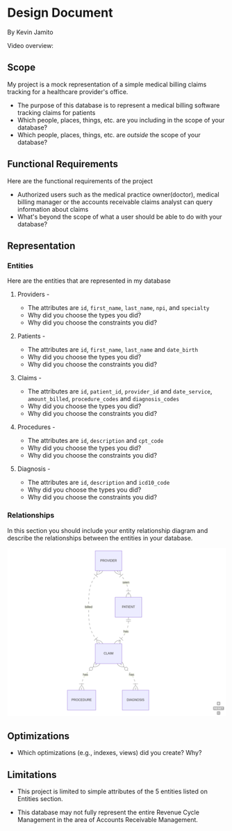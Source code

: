 # Design Document

By Kevin Jamito

Video overview: <URL>

## Scope

My project is a mock representation of a simple medical billing claims tracking for a healthcare provider's office.

* The purpose of this database is to represent a medical billing software tracking claims for patients
* Which people, places, things, etc. are you including in the scope of your database?
* Which people, places, things, etc. are *outside* the scope of your database?

## Functional Requirements

Here are the functional requirements of the project

* Authorized users such as the medical practice owner(doctor), medical billing manager or the accounts receivable claims analyst can query information about claims
* What's beyond the scope of what a user should be able to do with your database?

## Representation

### Entities

Here are the entities that are represented in my database

1. Providers -
    * The attributes are `id`, `first_name`, `last_name`, `npi`, and `specialty`
    * Why did you choose the types you did?
    * Why did you choose the constraints you did?

2. Patients -
    * The attributes are `id`, `first_name`, `last_name` and `date_birth`
    * Why did you choose the types you did?
    * Why did you choose the constraints you did?

3. Claims -
    * The attributes are `id`, `patient_id`, `provider_id` and `date_service`, `amount_billed`, `procedure_codes` and `diagnosis_codes`
    * Why did you choose the types you did?
    * Why did you choose the constraints you did?

4. Procedures -
    * The attributes are `id`, `description` and `cpt_code`
    * Why did you choose the types you did?
    * Why did you choose the constraints you did?

5. Diagnosis -
    * The attributes are `id`, `description` and `icd10_code`
    * Why did you choose the types you did?
    * Why did you choose the constraints you did?

### Relationships

In this section you should include your entity relationship diagram and describe the relationships between the entities in your database.

![MyOffice Medical Billing DB ER](er_diag_billing_new.png)



## Optimizations

* Which optimizations (e.g., indexes, views) did you create? Why?

## Limitations

* This project is limited to simple attributes of the 5 entities listed on Entities section. 

* This database may not fully represent the entire Revenue Cycle Management in the area of Accounts Receivable Management.
